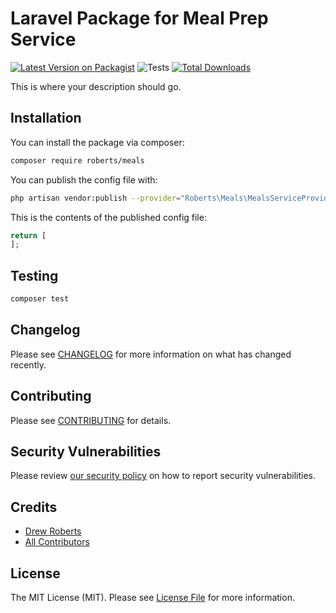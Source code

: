# Laravel Package for Meal Prep Service

[![Latest Version on Packagist](https://img.shields.io/packagist/v/roberts/meals.svg?style=flat-square)](https://packagist.org/packages/roberts/meals)
![Tests](https://github.com/roberts/meals/workflows/Tests/badge.svg)
[![Total Downloads](https://img.shields.io/packagist/dt/roberts/meals.svg?style=flat-square)](https://packagist.org/packages/roberts/meals)

This is where your description should go.

## Installation

You can install the package via composer:

```bash
composer require roberts/meals
```

You can publish the config file with:

```bash
php artisan vendor:publish --provider="Roberts\Meals\MealsServiceProvider" --tag="meals-config"
```

This is the contents of the published config file:

```php
return [
];
```

## Testing

```bash
composer test
```

## Changelog

Please see [CHANGELOG](CHANGELOG.md) for more information on what has changed recently.

## Contributing

Please see [CONTRIBUTING](.github/CONTRIBUTING.md) for details.

## Security Vulnerabilities

Please review [our security policy](../../security/policy) on how to report security vulnerabilities.

## Credits

- [Drew Roberts](https://github.com/drewroberts)
- [All Contributors](../../contributors)

## License

The MIT License (MIT). Please see [License File](LICENSE.md) for more information.
